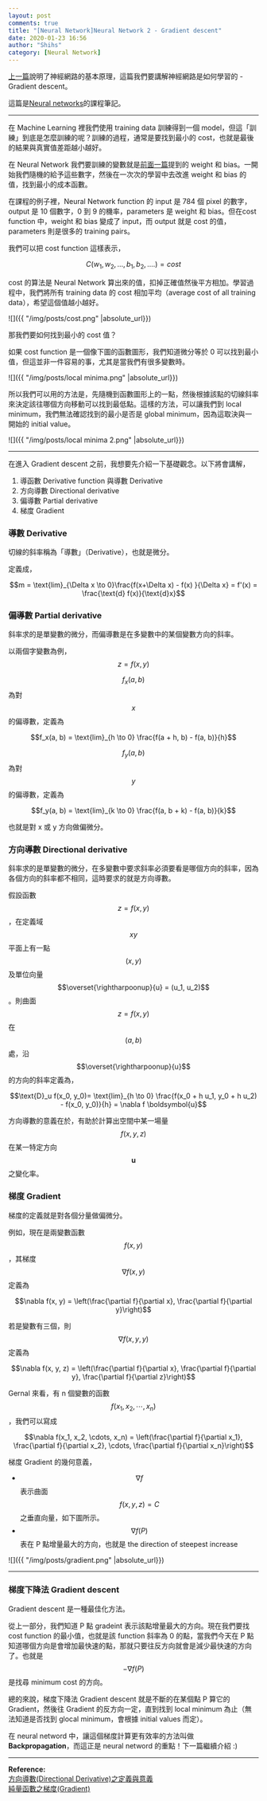 ```yaml
---
layout: post
comments: true
title: "[Neural Network]Neural Network 2 - Gradient descent"
date: 2020-01-23 16:56
author: "Shihs"
category: [Neural Network]
---
```


[上一篇](https://shihs.github.io/blog/neural%20network/2020/01/22/Neural-Network-Neural-Network/)說明了神經網路的基本原理，這篇我們要講解神經網路是如何學習的 - Gradient descent。


這篇是[Neural networks](https://www.youtube.com/watch?v=IHZwWFHWa-w&list=PLZHQObOWTQDNU6R1_67000Dx_ZCJB-3pi&index=2)的課程筆記。

***

在 Machine Learning 裡我們使用 training data 訓練得到一個 model，但這「訓練」到底是怎麼訓練的呢？訓練的過程，通常是要找到最小的 cost，也就是最後的結果與真實值差距越小越好。

在 Neural Network 我們要訓練的變數就是[前面一篇](https://shihs.github.io/blog/neural%20network/2020/01/22/Neural-Network-Neural-Network/)提到的 weight 和 bias。一開始我們隨機的給予這些數字，然後在一次次的學習中去改進 weight 和 bias 的值，找到最小的成本函數。

在課程的例子裡，Neural Network function 的 input 是 784 個 pixel 的數字，output 是 10 個數字，0 到 9 的機率，parameters 是 weight 和 bias。但在cost function 中，weight 和 bias 變成了 input，而 output 就是 cost 的值，parameters 則是很多的 training pairs。

我們可以把 cost function 這樣表示， 

$$C(w_1, w_2,..., b_1, b_2, ....) = cost$$

cost 的算法是 Neural Network 算出來的值，扣掉正確值然後平方相加。學習過程中，我們將所有 training data 的 cost 相加平均（average cost of all training data），希望這個值越小越好。

![]({{ "/img/posts/cost.png" |absolute_url}})

那我們要如何找到最小的 cost 值？

如果 cost function 是一個像下圖的函數圖形，我們知道微分等於 0 可以找到最小值，但這並非一件容易的事，尤其是當我們有很多變數時。

![]({{ "/img/posts/local minima.png" |absolute_url}})

所以我們可以用的方法是，先隨機到函數圖形上的一點，然後根據該點的切線斜率來決定該往哪個方向移動可以找到最低點。這樣的方法，可以讓我們到 local minimum，我們無法確認找到的最小是否是 global minimum，因為這取決與一開始的 initial value。


![]({{ "/img/posts/local minima 2.png" |absolute_url}})


***

在進入 Gradient descent 之前，我想要先介紹一下基礎觀念。以下將會講解，

1. 導函數 Derivative function 與導數 Derivative
2. 方向導數 Directional derivative
3. 偏導數 Partial derivative
4. 梯度 Gradient

### 導數 Derivative

切線的斜率稱為「導數」（Derivative），也就是微分。

定義成，

$$m = \text{lim}_{\Delta x \to 0}\frac{f(x+\Delta x) - f(x) }{\Delta x} = f'(x) = \frac{\text{d} f(x)}{\text{d}x}$$



### 偏導數 Partial derivative

斜率求的是單變數的微分，而偏導數是在多變數中的某個變數方向的斜率。

以兩個字變數為例， $$z = f(x, y)$$

$$f_x(a, b)$$ 為對 $$x$$ 的偏導數，定義為 

$$f_x(a, b) = \text{lim}_{h \to 0} \frac{f(a + h, b) - f(a, b)}{h}$$


$$f_y(a, b)$$ 為對 $$y$$ 的偏導數，定義為 

$$f_y(a, b) = \text{lim}_{k \to 0} \frac{f(a, b + k) - f(a, b)}{k}$$


也就是對 x 或 y 方向做偏微分。


### 方向導數 Directional derivative

斜率求的是單變數的微分，在多變數中要求斜率必須要看是哪個方向的斜率，因為各個方向的斜率都不相同，這時要求的就是方向導數。


假設函數 $$z = f(x, y)$$，在定義域 $$xy$$ 平面上有一點 $$(x, y)$$ 及單位向量 $$\overset{\rightharpoonup}{u} = (u_1, u_2)$$。則曲面 $$z = f(x, y)$$ 在 $$(a, b)$$ 處，沿 $$\overset{\rightharpoonup}{u}$$ 的方向的斜率定義為，

$$\text{D}_u f(x_0, y_0)= \text{lim}_{h \to 0} \frac{f(x_0 + h u_1, y_0 + h u_2) - f(x_0, y_0)}{h} = \nabla f \boldsymbol{u}$$

方向導數的意義在於，有助於計算出空間中某一場量 $$f(x, y, z)$$ 在某一特定方向 $$\boldsymbol{u}$$ 之變化率。





### 梯度 Gradient

梯度的定義就是對各個分量做偏微分。

例如，現在是兩變數函數 $$f(x, y)$$，其梯度 $$\nabla f(x, y)$$ 定義為

$$\nabla f(x, y) = \left(\frac{\partial f}{\partial x}, \frac{\partial f}{\partial y}\right)$$


若是變數有三個，則 $$\nabla f(x, y, y)$$ 定義為

$$\nabla f(x, y, z) = \left(\frac{\partial f}{\partial x}, \frac{\partial f}{\partial y}, \frac{\partial f}{\partial z}\right)$$


Gernal 來看，有 n 個變數的函數 $$f(x_1, x_2, \cdots, x_n)$$，我們可以寫成 

$$\nabla f(x_1, x_2, \cdots, x_n) = \left(\frac{\partial f}{\partial x_1}, \frac{\partial f}{\partial x_2}, \cdots, \frac{\partial f}{\partial x_n}\right)$$


梯度 Gradient 的幾何意義，
- $$\nabla f$$ 表示曲面 $$f(x, y, z) = C$$ 之垂直向量，如下圖所示。
- $$\nabla f(P)$$ 表在 P 點增量最大的方向，也就是 the direction of steepest increase


![]({{ "/img/posts/gradient.png" |absolute_url}})

***

### 梯度下降法 Gradient descent

Gradient descent 是一種最佳化方法。

從上一部分，我們知道 P 點 gradeint 表示該點增量最大的方向。現在我們要找 cost function 的最小值，也就是該 function 斜率為 0 的點，當我們今天在 P 點知道哪個方向是會增加最快速的點，那就只要往反方向就會是減少最快速的方向了。也就是 $$-\nabla f(P)$$ 是找尋 minimum cost 的方向。

總的來說，梯度下降法 Gradient descent 就是不斷的在某個點 P 算它的 Gradient，然後往 Gradient 的反方向一定，直到找到 local minimum 為止（無法知道是否找到 glocal minimum，會根據 initial values 而定）。


在 neural netword 中，讓這個梯度計算更有效率的方法叫做 **Backpropagation**，而這正是 neural netword 的重點！下一篇繼續介紹 :)


***

**Reference:**
<br>
[方向導數(Directional Derivative)之定義與意義](https://ocw.chu.edu.tw/pluginfile.php/827/mod_resource/content/33/Summary_227.pdf)
<br>
[純量函數之梯度(Gradient)](https://ocw.chu.edu.tw/pluginfile.php/826/mod_resource/content/31/Summary_226.pdf)

